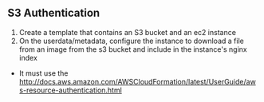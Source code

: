 ## S3 Authentication

1. Create a template that contains an S3 bucket and an ec2 instance
2. On the userdata/metadata, configure the instance to download a file from an image from the s3 bucket and include in the instance's nginx index 

* It must use the http://docs.aws.amazon.com/AWSCloudFormation/latest/UserGuide/aws-resource-authentication.html
